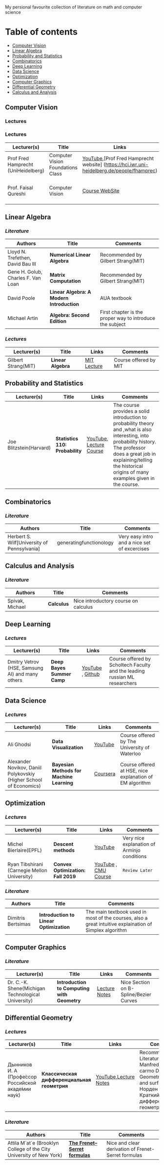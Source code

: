 
My persional favourite collection of literature on math and computer science


Table of contents
=================
- [Computer Vision](#computer-vision)
- [Linear Algebra](#linear-algebra)
- [Probability and Statistics](#probability-and-statistics)
- [Combinatorics](#combinatorics)
- [Deep Learning](#deep-learning)
- [Data Science](#data-science)
- [Optimization](#optimization)
- [Computer Graphics](#computer-graphics)
- [Differential Geometry](#differential-geometry)
- [Calculus and Analysis](#calculus-and-analysis)

## Computer Vision
### Lectures
### Lectures
| __Lecturer(s)__ | __Title__ | __Links__ | __Comments__ |
|-------------|------------|------------|------------|
| Prof Fred Hamprecht (UniHeidelberg)| Computer Vision Foundations Class| [YouTube](https://www.youtube.com/playlist?list=PLuRaSnb3n4kRAbnmiyGd77hyoGzO9wPde),[Prof Fred Hamprecht website] (https://hci.iwr.uni-heidelberg.de/people/fhamprec) |Comment later on|
|Prof. Faisal Qureshi| Computer Vision| [Course WebSite](http://csundergrad.science.uoit.ca/courses/cv-notes/notebooks/01-image-formation.html) | Computer Vision Basics with Python implementation|
## **Linear Algebra** 
### *Literature* 

| __Authors__ | __Title__ | __Comments__ |
|-------------|------------|------------|
| Lloyd N. Trefethen, David Bau III| **Numerical Linear Algebra**| Recommended by Gilbert Strang(MIT) |
| Gene H. Golub, Charles F. Van Loan  |  **Matrix Computation** | Recommended by Gilbert Strang(MIT) |
| David Poole | **Linear Algebra: A Modern Introduction** | AUA textbook |
|Michael Artin|**Algebra: Second Edition**| First chapter is the proper way to introduce the subject |

### *Lectures*
| __Lecturer(s)__ | __Title__ | __Links__ | __Comments__ |
|-------------|------------|------------|------------|
| Gilbert Strang(MIT)| **Linear Algebra** | [MIT Lecture ](https://ocw.mit.edu/courses/mathematics/18-06-linear-algebra-spring-2010/)  | Course offered by MIT |


## **Probability and Statistics**
| __Lecturer(s)__ | __Title__ | __Links__ | __Comments__ |
|-------------|------------|------------|------------|
|Joe Blitzstein(Harvard)|  **Statistics 110: Probability**| [YouTube](https://www.youtube.com/watch?v=KbB0FjPg0mw&list=PL2SOU6wwxB0uwwH80KTQ6ht66KWxbzTIo), [Lecture Course](https://projects.iq.harvard.edu/stat110)| The course provides a solid introduction to probability theory and ,what is also interesting, into probability history. The professor does a great job in explaining/telling the historical origins of many examples given in the course.|

## **Combinatorics**
### *Literature* 

| __Authors__ | __Title__ | __Comments__ |
|-------------|------------|------------|
|Herbert S. Wilf[University of Pennsylvania]|generatingfunctionology|Very easy intro and a nice set of excercises|
## **Calculus and Analysis** 
### *Literature* 

| __Authors__ | __Title__ | __Comments__ |
|-------------|------------|------------|
| Spivak, Michael | **Calculus** | Nice introductory course on calculus |

## **Deep Learning** 
### *Lectures*
| __Lecturer(s)__ | __Title__ | __Links__ | __Comments__ |
|-------------|------------|------------|------------|
| Dmitry Vetrov (HSE, Samsung AI) and many others| **Deep Bayes Summer Camp** | [YouTube](https://www.youtube.com/watch?v=SPgRVzfnESQ&list=PLe5rNUydzV9QHe8VDStpU0o8Yp63OecdW&index=2) , [Github](https://github.com/bayesgroup/deepbayes-2019) | Course offered by Scholtech Faculty and the leading russian ML researchers|



## **Data Science** 
### *Lectures*
| __Lecturer(s)__ | __Title__ | __Links__ | __Comments__ |
|-------------|------------|------------|------------|
| Ali Ghodsi| **Data Visualization** | [YouTube](https://www.youtube.com/watch?v=L-pQtGm3VS8&list=PLehuLRPyt1HzQoXEhtNuYTmd0aNQvtyAK)  | Course offered by The University of Waterloo |
|Alexander Novikov, Daniil Polykovskiy (Higher School of Economics) |**Bayesian Methods for Machine Learning**| [Coursera](https://www.coursera.org/learn/bayesian-methods-in-machine-learning?specialization=aml#syllabus) | Course offered at HSE, nice explanation of EM algorithm |

## **Optimization**
### *Lectures*
| __Lecturer(s)__ | __Title__ | __Links__ | __Comments__ |
|-------------|------------|------------|------------|
| Michel Bierlaire(EPFL)| **Descent methods**| [YouTube](https://www.youtube.com/watch?v=3wh_TLzuiRI&list=PL10NOnsbP5Q7wNrYItE2GhKq05cVov97e&index=1)  | Very nice explanation of Arminjo conditions |
|Ryan Tibshirani (Carnegie Mellon University) | **Convex Optimization: Fall 2019** | [YouTube](https://www.youtube.com/watch?v=ucPR0lSFpdk&list=PLjbUi5mgii6AGJW3La3BpEXe27n8v3biT) , [CMU Course](http://www.stat.cmu.edu/~ryantibs/convexopt/) | ```Review Later ```| 

### *Literature* 

| __Authors__ | __Title__ | __Comments__ |
|-------------|------------|------------|
|  Dimitris Bertsimas | **Introduction to Linear Optimization**| The main textbook used in most of the courses, also a great intuitive explaination of Simplex algorithm |

## **Computer Graphics** 
### *Literature*
| __Lecturer(s)__ | __Title__ | __Links__ | __Comments__ |
|-------------|------------|------------|------------|
|Dr. C.-K. Shene(Michigan Technological University) |**Introduction to Computing with Geometry** | [Lecture Notes](https://pages.mtu.edu/~shene/COURSES/cs3621/NOTES/)| Nice Section on B-Spline/Bezier Curves |


## **Differential Geometry**
### *Lectures*
| __Lecturer(s)__ | __Title__ | __Links__ | __Comments__ |
|-------------|------------|------------|------------|
|Дынников И. А (Профе́ссор Росси́йской акаде́мии нау́к) | **Классическая дифференциальная геометрия**  | [YouTube](https://www.youtube.com/watch?v=Yk0bSg0I8gw&list=PLcsjsqLLSfND70ynUJIzQpKFMSMwCIC0m),[Lecture Notes](http://higeom.math.msu.su/teaching/students/difgeom/russian.html) | Recommeded Literature:  Manfredo p. do carmo Differential Geometry of curves and surfaces, Норден А.П.	Краткий курс дифференциальной геометрии |
### *Literature*
| __Authors__ | __Title__ | __Comments__ |
|-------------|------------|------------|
|Attila M´at´e (Brooklyn College of the City University of New York)|[**The Frenet–Serret formulas**](http://www.sci.brooklyn.cuny.edu/~mate/misc/frenet_serret.pdf)| Nice and clear derivation of Frenet-Serret formulas |


